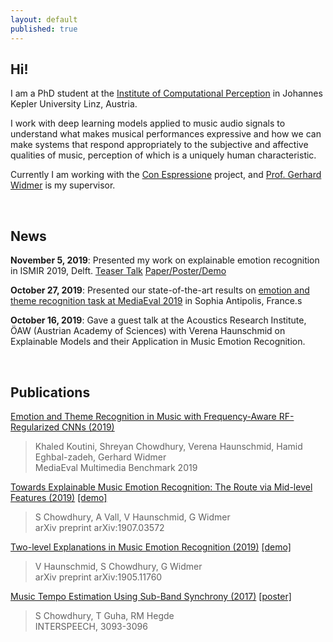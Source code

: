 ```yaml
---
layout: default
published: true
---
```

## Hi!

I am a PhD student at the [Institute of Computational Perception](https://www.jku.at/en/institute-of-computational-perception/) in Johannes Kepler University Linz, Austria.

I work with deep learning models applied to music audio signals to understand what makes musical performances expressive and how we can make systems that respond appropriately to the subjective and affective qualities of music, perception of which is a uniquely human characteristic.

Currently I am working with the [Con Espressione](https://www.jku.at/en/institute-of-computational-perception/research/projects/con-espressione/) project, and [Prof. Gerhard Widmer](https://www.jku.at/en/institute-of-computational-perception/about-us/people/gerhard-widmer/) is my supervisor.

<br>

<!-- <ul class="downloads">
  <li><a href="#"><strong>Projects</strong></a></li>
  <li><a href="#"><strong>About Me</strong></a></li>
 </ul>
 
<br><br>-->
## News

**November 5, 2019**: Presented my work on explainable emotion recognition in ISMIR 2019, Delft. [Teaser Talk](https://collegerama.tudelft.nl/Mediasite/Showcase/ismir2019/Presentation/b68bfc2ef9214728ac2d5c3d4d3119061d) [Paper/Poster/Demo](https://shreyanc.github.io/ismir2019_paper_poster.html)

**October 27, 2019**: Presented our state-of-the-art results on [emotion and theme recognition task at MediaEval 2019](https://multimediaeval.github.io/2019-Emotion-and-Theme-Recognition-in-Music-Task/) in Sophia Antipolis, France.s

**October 16, 2019**: Gave a guest talk at the Acoustics Research Institute, ÖAW (Austrian Academy of Sciences) with Verena Haunschmid on Explainable Models and their Application in Music Emotion Recognition.

<br>

## Publications

[Emotion and Theme Recognition in Music with Frequency-Aware RF-Regularized CNNs (2019)](https://www.jku.at/fileadmin/gruppen/173/Research/Emotion_in_Music_with_Frequency-Aware_RF-Regularized_CNNs_Koutini.pdf)
> Khaled Koutini, Shreyan Chowdhury, Verena Haunschmid, Hamid Eghbal-zadeh, Gerhard Widmer<br>
> MediaEval Multimedia Benchmark 2019

[Towards Explainable Music Emotion Recognition: The Route via Mid-level Features (2019)](https://arxiv.org/abs/1907.03572) [[demo]](https://shreyanc.github.io/ismir_example.html)
>S Chowdhury, A Vall, V Haunschmid, G Widmer<br>
>arXiv preprint arXiv:1907.03572

[Two-level Explanations in Music Emotion Recognition (2019)](https://arxiv.org/abs/1905.11760) [[demo]](https://shreyanc.github.io/ICML_example.html)
>V Haunschmid, S Chowdhury, G Widmer<br>
>arXiv preprint arXiv:1905.11760

[Music Tempo Estimation Using Sub-Band Synchrony (2017)](https://www.isca-speech.org/archive/Interspeech_2017/pdfs/1000.PDF) [[poster]](http://tanayag.com/Pub_files/chowdhury_ISposter.pdf)
>S Chowdhury, T Guha, RM Hegde<br>
>INTERSPEECH, 3093-3096
